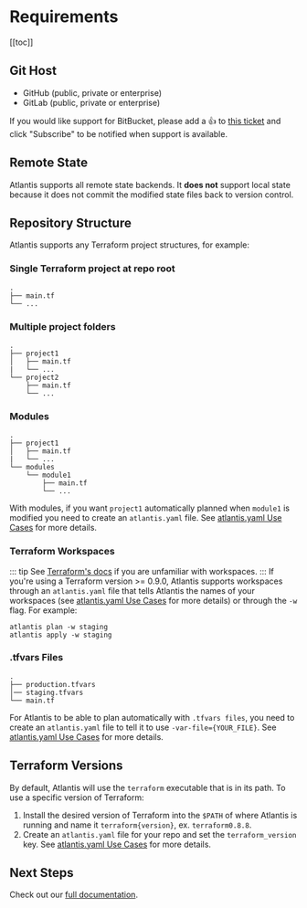 # Requirements

[[toc]]

## Git Host
* GitHub (public, private or enterprise)
* GitLab (public, private or enterprise)

If you would like support for BitBucket, please add a :+1: to [this ticket](https://github.com/runatlantis/atlantis/issues/30)
and click "Subscribe" to be notified when support is available.

## Remote State
Atlantis supports all remote state backends. It **does not** support local state
because it does not commit the modified state files back to version control.

## Repository Structure
Atlantis supports any Terraform project structures, for example:

### Single Terraform project at repo root
```
.
├── main.tf
└── ...
```

### Multiple project folders
```
.
├── project1
│   ├── main.tf
|   └── ...
└── project2
    ├── main.tf
    └── ...
```

### Modules
```
.
├── project1
│   ├── main.tf
|   └── ...
└── modules
    └── module1
        ├── main.tf
        └── ...
```
With modules, if you want `project1` automatically planned when `module1` is modified
you need to create an `atlantis.yaml` file. See [atlantis.yaml Use Cases](atlantis-yaml-use-cases.html#configuring-autoplanning) for more details.

###  Terraform Workspaces
::: tip
See [Terraform's docs](https://www.terraform.io/docs/state/workspaces.html) if you are unfamiliar with workspaces.
:::
If you're using a Terraform version >= 0.9.0, Atlantis supports workspaces through an
`atlantis.yaml` file that tells Atlantis the names of your workspaces
(see [atlantis.yaml Use Cases](atlantis-yaml-use-cases.html#supporting-terraform-workspaces) for more details)
or through the `-w` flag. For example:
```
atlantis plan -w staging
atlantis apply -w staging
```


### .tfvars Files
```
.
├── production.tfvars
│── staging.tfvars
└── main.tf
```
For Atlantis to be able to plan automatically with `.tfvars files`, you need to create
an `atlantis.yaml` file to tell it to use `-var-file={YOUR_FILE}`.
See [atlantis.yaml Use Cases](atlantis-yaml-use-cases.html#using-tfvars-files) for more details.

## Terraform Versions
By default, Atlantis will use the `terraform` executable that is in its path.
To use a specific version of Terraform:
1. Install the desired version of Terraform into the `$PATH` of where Atlantis is
 running and name it `terraform{version}`, ex. `terraform0.8.8`.
2. Create an `atlantis.yaml` file for your repo and set the `terraform_version` key.
See [atlantis.yaml Use Cases](atlantis-yaml-use-cases.html#terraform-versions) for more details.

## Next Steps
Check out our [full documentation](../docs/).
